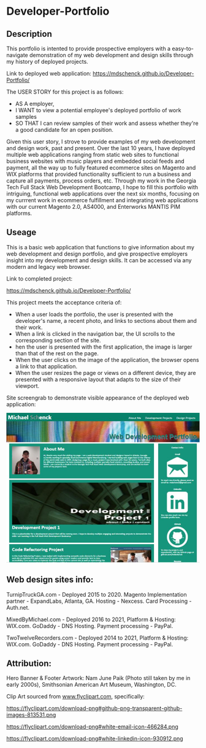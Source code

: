 # Developer-Portfolio

## Description

This portfolio is intented to provide prospective employers with a easy-to-navigate demonstration of my web development and design skills through my history of deployed projects.

Link to deployed web application:
https://mdschenck.github.io/Developer-Portfolio/

The USER STORY for this project is as follows:

- AS A employer,
- I WANT to view a potential employee's deployed portfolio of work samples
- SO THAT I can review samples of their work and assess whether they're a good candidate for an open position.

Given this user story, I strove to provide examples of my web development and design work, past and present. Over the last 10 years, I have deployed multiple web applications ranging from static web sites to functional business websites with music players and embedded social feeds and payment, all the way up to fully featured ecommerce sites on Magento and WIX platforms that provided functionality sufficient to run a business and capture all payments, process orders, etc. Through my work in the Georgia Tech Full Stack Web Development Bootcamp, I hope to fill this portfolio with intriguing, functional web applications over the next six months, focusing on my currrent work in ecommerce fulfillment and integrating web applications with our current Magento 2.0, AS4000, and Enterworks MANTIS PIM platforms.

## Useage

This is a basic web application that functions to give information about my web development and design portfolio, and give prospective employers insight into my development and design skills. It can be accessed via any modern and legacy web browser.

Link to completed project:

https://mdschenck.github.io/Developer-Portfolio/

This project meets the acceptance criteria of:

- When a user loads the portfolio, the user is presented with the developer's name, a recent photo, and links to sections about them and their work.
- When a link is clicked in the navigation bar, the UI scrolls to the corresponding section of the site.
- hen the user is presented with the first application, the image is larger than that of the rest on the page.
- When the user clicks on the image of the application, the browser opens a link to that application.
- When the user resizes the page or views on a different device, they are presented with a responsive layout that adapts to the size of their viewport.

Site screengrab to demonstrate visible appearance of the deployed web application:

![Screenshot showing deployed website](assets/Images/PortfolioScreenshot.JPG)

## Web design sites info:

TurnipTruckGA.com - Deployed 2015 to 2020. Magento Implementation partner - ExpandLabs, Atlanta, GA. Hosting - Nexcess. Card Processing - Auth.net.

MixedByMichael.com - Deployed 2016 to 2021, Platform & Hosting: WIX.com. GoDaddy - DNS Hosting. Payment processing - PayPal.

TwoTwelveRecorders.com - Deployed 2014 to 2021, Platform & Hosting: WIX.com. GoDaddy - DNS Hosting. Payment processing - PayPal.

## Attribution:

Hero Banner & Footer Artwork:
Nam June Paik (Photo still taken by me in early 2000s), Smithsonian American Art Museum, Washington, DC.

Clip Art sourced from www.flyclipart.com, specifically:

https://flyclipart.com/download-png#github-png-transparent-github-images-813531.png

https://flyclipart.com/download-png#white-email-icon-466284.png

https://flyclipart.com/download-png#white-linkedin-icon-930912.png
